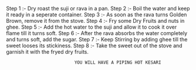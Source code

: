 Step 1 :- Dry roast the suji or rava in a pan.
Step 2 :- Boil the water and keep it ready in a seperate container.
Step 3 :- As soon as the rava turns Golden Brown, remove it from the stove.
Step 4 :- Fry some Dry Fruits and nuts in ghee.
Step 5 :- Add the hot water to the suji and allow it to cook it over flame till it turns soft.
Step 6 :- After the rava absorbs the water completely and turns soft, add the sugar.
Step 7 :- Keep Stirring by adding ghee till the sweet looses its stickiness.
Step 8 :- Take the sweet out of the stove and garnish it with the fryed dry fruits. 

                              YOU WILL HAVE A PIPING HOT KESARI
